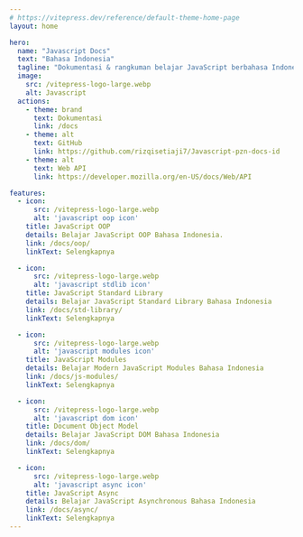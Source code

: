 ```yaml
---
# https://vitepress.dev/reference/default-theme-home-page
layout: home

hero:
  name: "Javascript Docs"
  text: "Bahasa Indonesia"
  tagline: "Dokumentasi & rangkuman belajar JavaScript berbahasa Indonesia lengkap"
  image:
    src: /vitepress-logo-large.webp
    alt: Javascript
  actions:
    - theme: brand
      text: Dokumentasi
      link: /docs
    - theme: alt
      text: GitHub
      link: https://github.com/rizqisetiaji7/Javascript-pzn-docs-id
    - theme: alt
      text: Web API
      link: https://developer.mozilla.org/en-US/docs/Web/API

features:
  - icon:
      src: /vitepress-logo-large.webp
      alt: 'javascript oop icon'
    title: JavaScript OOP
    details: Belajar JavaScript OOP Bahasa Indonesia.
    link: /docs/oop/
    linkText: Selengkapnya

  - icon: 
      src: /vitepress-logo-large.webp
      alt: 'javascript stdlib icon'
    title: JavaScript Standard Library
    details: Belajar JavaScript Standard Library Bahasa Indonesia
    link: /docs/std-library/
    linkText: Selengkapnya

  - icon: 
      src: /vitepress-logo-large.webp
      alt: 'javascript modules icon'
    title: JavaScript Modules
    details: Belajar Modern JavaScript Modules Bahasa Indonesia
    link: /docs/js-modules/
    linkText: Selengkapnya

  - icon: 
      src: /vitepress-logo-large.webp
      alt: 'javascript dom icon'
    title: Document Object Model
    details: Belajar JavaScript DOM Bahasa Indonesia
    link: /docs/dom/
    linkText: Selengkapnya

  - icon: 
      src: /vitepress-logo-large.webp
      alt: 'javascript async icon'
    title: JavaScript Async
    details: Belajar JavaScript Asynchronous Bahasa Indonesia
    link: /docs/async/
    linkText: Selengkapnya
---
```


<style>
  :root {
    --vp-home-hero-name-color: transparent;
    --vp-home-hero-name-background: -webkit-linear-gradient(120deg, #bd34fe 30%, #41d1ff);
    --vp-home-hero-image-background-image: linear-gradient(-45deg, #bd34fe 50%, #47caff 50%);
    --vp-home-hero-image-filter: blur(120px);
  }
</style>